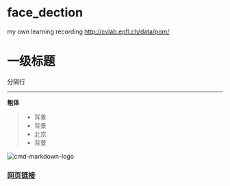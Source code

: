 # face_dection
my own learning recording
http://cvlab.epfl.ch/data/pom/


# 一级标题

分隔行

------

**粗体** 

> * 背景
> * 背景
> * 北京
> * 背景

![cmd-markdown-logo](https://www.zybuluo.com/static/img/logo.png)


### [网页链接](https://www.zybuluo.com/cmd/)



